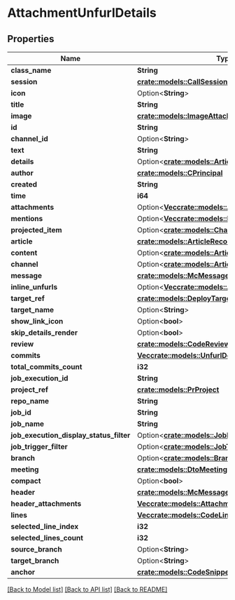# AttachmentUnfurlDetails

## Properties

Name | Type | Description | Notes
------------ | ------------- | ------------- | -------------
**class_name** | **String** |  | 
**session** | [**crate::models::CallSession**](CallSession.md) |  | 
**icon** | Option<**String**> |  | [optional]
**title** | **String** |  | 
**image** | [**crate::models::ImageAttachment**](ImageAttachment.md) |  | 
**id** | **String** |  | 
**channel_id** | Option<**String**> |  | [optional]
**text** | **String** |  | 
**details** | Option<[**crate::models::ArticleDetailsRecord**](ArticleDetailsRecord.md)> |  | [optional]
**author** | [**crate::models::CPrincipal**](CPrincipal.md) |  | 
**created** | **String** |  | 
**time** | **i64** |  | 
**attachments** | Option<[**Vec<crate::models::AttachmentInfo>**](AttachmentInfo.md)> |  | [optional]
**mentions** | Option<[**Vec<crate::models::EntityMention>**](EntityMention.md)> |  | [optional]
**projected_item** | Option<[**crate::models::ChannelItemSnapshot**](ChannelItemSnapshot.md)> |  | [optional]
**article** | [**crate::models::ArticleRecord**](ArticleRecord.md) |  | 
**content** | Option<[**crate::models::ArticleContentRecord**](ArticleContentRecord.md)> |  | [optional]
**channel** | Option<[**crate::models::ArticleChannelRecord**](ArticleChannelRecord.md)> |  | [optional]
**message** | [**crate::models::McMessage**](MCMessage.md) |  | 
**inline_unfurls** | Option<[**Vec<crate::models::AttachmentInfo>**](AttachmentInfo.md)> |  | [optional]
**target_ref** | [**crate::models::DeployTargetRecord**](DeployTargetRecord.md) |  | 
**target_name** | Option<**String**> |  | [optional]
**show_link_icon** | Option<**bool**> |  | [optional]
**skip_details_render** | Option<**bool**> |  | [optional]
**review** | [**crate::models::CodeReviewRecord**](CodeReviewRecord.md) |  | 
**commits** | [**Vec<crate::models::UnfurlDetailsCommit>**](UnfurlDetailsCommit.md) |  | 
**total_commits_count** | **i32** |  | 
**job_execution_id** | **String** |  | 
**project_ref** | [**crate::models::PrProject**](PR_Project.md) |  | 
**repo_name** | **String** |  | 
**job_id** | **String** |  | 
**job_name** | **String** |  | 
**job_execution_display_status_filter** | Option<[**crate::models::JobExecutionDisplayStatus**](JobExecutionDisplayStatus.md)> |  | [optional]
**job_trigger_filter** | Option<[**crate::models::JobTriggerType**](JobTriggerType.md)> |  | [optional]
**branch** | Option<[**crate::models::Branch**](Branch.md)> |  | [optional]
**meeting** | [**crate::models::DtoMeeting**](DTO_Meeting.md) |  | 
**compact** | Option<**bool**> |  | [optional]
**header** | [**crate::models::McMessage**](MCMessage.md) |  | 
**header_attachments** | [**Vec<crate::models::AttachmentInfo>**](AttachmentInfo.md) |  | 
**lines** | [**Vec<crate::models::CodeLine>**](CodeLine.md) |  | 
**selected_line_index** | **i32** |  | 
**selected_lines_count** | **i32** |  | 
**source_branch** | Option<**String**> |  | [optional]
**target_branch** | Option<**String**> |  | [optional]
**anchor** | [**crate::models::CodeSnippetAnchor**](CodeSnippetAnchor.md) |  | 

[[Back to Model list]](../README.md#documentation-for-models) [[Back to API list]](../README.md#documentation-for-api-endpoints) [[Back to README]](../README.md)


